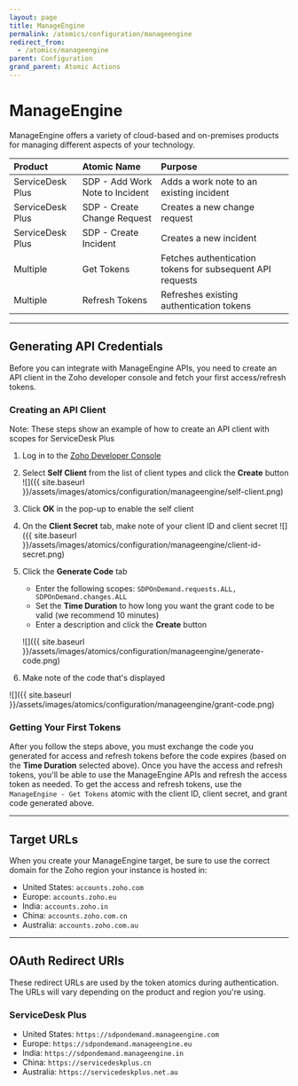 ```yaml
---
layout: page
title: ManageEngine
permalink: /atomics/configuration/manageengine
redirect_from:
  - /atomics/manageengine
parent: Configuration
grand_parent: Atomic Actions
---
```


# ManageEngine
ManageEngine offers a variety of cloud-based and on-premises products for managing different aspects of your technology.

| Product | Atomic Name | Purpose |
|:--------|:------------|:--------|
| ServiceDesk Plus | SDP - Add Work Note to Incident | Adds a work note to an existing incident |
| ServiceDesk Plus | SDP - Create Change Request | Creates a new change request |
| ServiceDesk Plus | SDP - Create Incident | Creates a new incident |
| Multiple | Get Tokens | Fetches authentication tokens for subsequent API requests |
| Multiple | Refresh Tokens | Refreshes existing authentication tokens |

---

## Generating API Credentials
Before you can integrate with ManageEngine APIs, you need to create an API client in the Zoho developer console and fetch your first access/refresh tokens.

### Creating an API Client
Note: These steps show an example of how to create an API client with scopes for ServiceDesk Plus

1. Log in to the [Zoho Developer Console](https://api-console.zoho.com/)
1. Select **Self Client** from the list of client types and click the **Create** button
![]({{ site.baseurl }}/assets/images/atomics/configuration/manageengine/self-client.png)

1. Click **OK** in the pop-up to enable the self client
1. On the **Client Secret** tab, make note of your client ID and client secret
![]({{ site.baseurl }}/assets/images/atomics/configuration/manageengine/client-id-secret.png)

1. Click the **Generate Code** tab
	* Enter the following scopes: `SDPOnDemand.requests.ALL, SDPOnDemand.changes.ALL`
	* Set the **Time Duration** to how long you want the grant code to be valid (we recommend 10 minutes)
	* Enter a description and click the **Create** button

	![]({{ site.baseurl }}/assets/images/atomics/configuration/manageengine/generate-code.png)

1. Make note of the code that's displayed

![]({{ site.baseurl }}/assets/images/atomics/configuration/manageengine/grant-code.png)

### Getting Your First Tokens
After you follow the steps above, you must exchange the code you generated for access and refresh tokens before the code expires (based on the **Time Duration** selected above). Once you have the access and refresh tokens, you'll be able to use the ManageEngine APIs and refresh the access token as needed. To get the access and refresh tokens, use the `ManageEngine - Get Tokens` atomic with the client ID, client secret, and grant code generated above.

---

## Target URLs
When you create your ManageEngine target, be sure to use the correct domain for the Zoho region your instance is hosted in:
* United States: `accounts.zoho.com`
* Europe: `accounts.zoho.eu`
* India: `accounts.zoho.in`
* China: `accounts.zoho.com.cn`
* Australia: `accounts.zoho.com.au`

---

## OAuth Redirect URIs
These redirect URLs are used by the token atomics during authentication. The URLs will vary depending on the product and region you're using.

### ServiceDesk Plus
* United States: `https://sdpondemand.manageengine.com`
* Europe: `https://sdpondemand.manageengine.eu`
* India: `https://sdpondemand.manageengine.in`
* China: `https://servicedeskplus.cn`
* Australia: `https://servicedeskplus.net.au`
